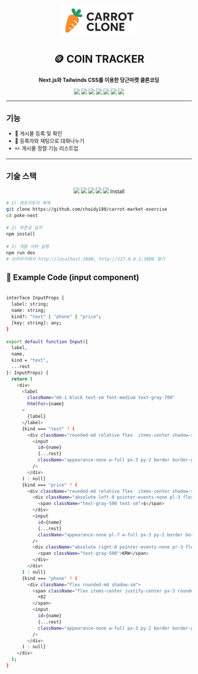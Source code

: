 <!-- BANNER -->
<p align="center">
  <img src="./public/carrot.jpg" alt="coin Banner" width="200px" />
</p>

<h1 align="center">🪙 COIN TRACKER</h1>
<p align="center">
  <b>Next.js와 Tailwinds CSS를 이용한 당근마켓 클론코딩</b>
</p>

<p align="center">
  <img src="https://img.shields.io/badge/React-61DAFB?style=flat-square&logo=React&logoColor=white"/>
  <img src="https://img.shields.io/badge/TypeScript-3178C6?style=flat-square&logo=TypeScript&logoColor=white"/>
  <img src="https://img.shields.io/badge/ReactQuery-FF4154?style=flat-square&logo=ReactQuery&logoColor=white"/>
  <img src="https://img.shields.io/badge/ReactRouter-CA4245?style=flat-square&logo=ReactRouter&logoColor=white"/>
  <img src="https://img.shields.io/badge/ApexCharts-0F7BFF?style=flat-square&logo=apachespark&logoColor=white"/>
  <img src="https://img.shields.io/badge/Recoil-3578E5?style=flat-square&logo=recoil&logoColor=white"/>
  <img src="https://img.shields.io/badge/JavaScript-F7DF1E?style=flat-square&logo=JavaScript&logoColor=000"/>
</p>

---

##  기능
- 🌈 게시물 등록 및 확인
- 📃 등록자와 채팅으로 대화나누기
- ✏️ 게시물 정렬 기능 리스트업
---

##  기술 스택
<p align="center">
  <img src="https://img.shields.io/badge/React-61DAFB?style=flat-square&logo=React&logoColor=white"/>
  <img src="https://img.shields.io/badge/TypeScript-3178C6?style=flat-square&logo=TypeScript&logoColor=white"/>
  <img src="https://img.shields.io/badge/ReactRouter-CA4245?style=flat-square&logo=ReactRouter&logoColor=white"/>
  <img src="https://img.shields.io/badge/Recoil-3578E5?style=flat-square&logo=recoil&logoColor=white"/>
  <img src="https://img.shields.io/badge/Tailwind%20CSS-06B6D4?style=flat-square&logo=tailwindcss&logoColor=white"/>
  <img s현



##  Install
```bash
# 1) 레포지토리 복제
git clone https://github.com/choidy180/carrot-market-exercise
cd poke-next

# 2) 의존성 설치
npm install

# 3) 개발 서버 실행
npm run dev
# 브라우저에서 http://localhost:3000, http://127.0.0.1:3000 열기
```

## 📡 Example Code (input component)
```bash

interface InputProps {
  label: string;
  name: string;
  kind?: "text" | "phone" | "price";
  [key: string]: any;
}

export default function Input({
  label,
  name,
  kind = "text",
  ...rest
}: InputProps) {
  return (
    <div>
      <label
        className="mb-1 block text-sm font-medium text-gray-700"
        htmlFor={name}
      >
        {label}
      </label>
      {kind === "text" ? (
        <div className="rounded-md relative flex  items-center shadow-sm">
          <input
            id={name}
            {...rest}
            className="appearance-none w-full px-3 py-2 border border-gray-300 rounded-md shadow-sm placeholder-gray-400 focus:outline-none focus:ring-orange-500 focus:border-orange-500"
          />
        </div>
      ) : null}
      {kind === "price" ? (
        <div className="rounded-md relative flex  items-center shadow-sm">
          <div className="absolute left-0 pointer-events-none pl-3 flex items-center justify-center">
            <span className="text-gray-500 text-sm">$</span>
          </div>
          <input
            id={name}
            {...rest}
            className="appearance-none pl-7 w-full px-3 py-2 border border-gray-300 rounded-md shadow-sm placeholder-gray-400 focus:outline-none focus:ring-orange-500 focus:border-orange-500"
          />
          <div className="absolute right-0 pointer-events-none pr-3 flex items-center">
            <span className="text-gray-500">KRW</span>
          </div>
        </div>
      ) : null}
      {kind === "phone" ? (
        <div className="flex rounded-md shadow-sm">
          <span className="flex items-center justify-center px-3 rounded-l-md border border-r-0 border-gray-300 bg-gray-50 text-gray-500 select-none text-sm">
            +82
          </span>
          <input
            id={name}
            {...rest}
            className="appearance-none w-full px-3 py-2 border border-gray-300 rounded-md rounded-l-none shadow-sm placeholder-gray-400 focus:outline-none focus:ring-orange-500 focus:border-orange-500"
          />
        </div>
      ) : null}
    </div>
  );
}
```

